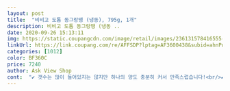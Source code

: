 ```yaml
---
layout: post 
title:  "비비고 도톰 동그랑땡 (냉동), 795g, 1개" 
description: 비비고 도톰 동그랑땡 (냉동 ..
date: 2020-09-26 15:13:11 
img: https://static.coupangcdn.com/image/retail/images/236131578416555-328b9859-f427-4fe5-b258-d5e04131ae33.jpg 
linkUrl: https://link.coupang.com/re/AFFSDP?lptag=AF3600438&subid=ahnPublicAsk&pageKey=1396714138&itemId=2432135296&vendorItemId=70426065701&traceid=V0-113-d3bf7777f50673db 
categories: [1012] 
color: BF360C 
price: 7240 
author: Ask View Shop 
cont:  "✔ 갯수는 많이 들어있지는 않지만 하나의 양도 충분히 커서 만족스럽습니다!<br/>✔ 건강한 재료들을 사용하는 비비고 동그랑땡이라그런지 당근과 채소들이 너무 커요.<br/><br/>✔ 동그랑땡은 초딩입맛인 신랑이 좋아해서 집에 잘 떨어지지않는 냉동식품 중 하나에요.<br/><br/>✔ 비비고는 저희를 먹여살리는 3개 중 하나이고요.<br/><br/>✔ 우선 크기가 큼직하니 다른 저렴한 동그랑땡보다 먹을 맛, 씹을 맛이 나요!<br/>계란물 부쳐 구우니 한끼 반찬으로<br/>고기도 채소도 눈이 잘띄고 식감도 색깔도 아주 예뻐요.<br/><br/>그리고 사이즈가 보통 동그랑땡보다 많이 큼직합니닷<br/>늘 동그랑땡은 비비고에서 삽니다<br/>동그랑땡 안에 야채나 고기 비율은 모르겠으나<br/>밀가루 묻혀 계란옷입혀 노릇노릇 구우면<br/>비비고가 젤 맛나네요<br/>사이즈는 일반  동땡보다 커서 2.<br/>3개만<br/>사진은 걍 에어프라이어 돌려 색깔이 별로기도 하고 맛없어보이기도 하지만 맛은 있는데... <br/><br/>상온에 꺼내두었다<br/>아들만 엄청 좋아하네요<br/>아이가 동그랑땡을 좋아해서 한번씩 구매하는데<br/>약간 폭신한 느낌이라 해야하나?<br/>얘들 반찬해주려 샀는데<br/>어른도 한입에 못먹는 두세 입에 먹는 크기에 맛있어요<br/>여러가지 먹어봐도 크게 느끼하지도 않고 고기잡내도 없고<br/>이렇게 에어프라이어에 돌리거나 달걀물 입혀 구워줄 때에 당근이나 채소들이 한 조각씩 꼭 떨어져요.<br/>.<br/> 구울 때 이런 점들때문에 별점을 뺐습니당.<br/><br/>익은 당근을 싫어하는 저에겐 별로였어요... <br/>.<br/><br/>있어도 밥먹을수 있을듯.<br/>.<br/><br/>자체 간이 간간하게 되어 있어 양념장 따로 필요 없구요<br/>좋아요<br/>촉촉하고 부드러운편<br/>큼직한 사이즈에 아이는 반틈씩 잘라 주구요<br/>한봉지 그자리에서 다 없어져요<br/>" 
---
```

